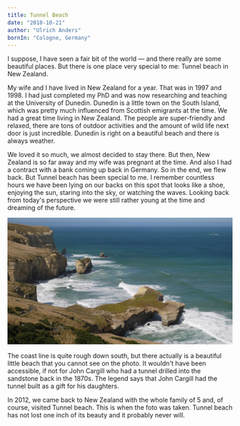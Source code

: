 ```yaml
---
title: Tunnel Beach
date: "2018-10-21"
author: "Ulrich Anders"
bornIn: "Cologne, Germany"
---
```


I suppose, I have seen a fair bit of the world — and there really are some beautiful places. But there is one place very special to me: Tunnel beach in New Zealand.

My wife and I have lived in New Zealand for a year. That was in 1997 and 1998. I had just completed my PhD and was now researching and teaching at the University of Dunedin. Dunedin is a little town on the South Island, which was pretty much influenced from Scottish emigrants at the time. We had a great time living in New Zealand. The people are super-friendly and relaxed, there are tons of outdoor activities and the amount of wild life next door is just incredible. Dunedin is right on a beautiful beach and there is always weather.

We loved it so much, we almost decided to stay there. But then, New Zealand is so far away and my wife was pregnant at the time. And also I had a contract with a bank coming up back in Germany. So in the end, we flew back. But Tunnel beach has been special to me. I remember countless hours we have been lying on our backs on this spot that looks like a shoe, enjoying the sun, staring into the sky, or watching the waves. Looking back from today's perspective we were still rather young at the time and dreaming of the future. 

![Tunnel Beach](./img/16x9/tunnelbeach.jpg)

The coast line is quite rough down south, but there actually is a beautiful little beach that you cannot see on the photo. It wouldn't have been accessible, if not for John Cargill who had a tunnel drilled into the sandstone back in the 1870s. The legend says that John Cargill had the tunnel built as a gift for his daughters. 

In 2012, we came back to New Zealand with the whole family of 5 and, of course, visited Tunnel beach. This is when the foto was taken. Tunnel beach has not lost one inch of its beauty and it probably never will.
